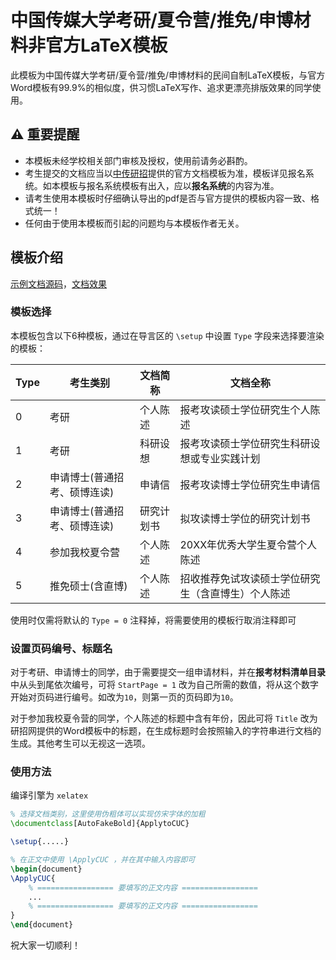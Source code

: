 # 中国传媒大学考研/夏令营/推免/申博材料非官方LaTeX模板

此模板为中国传媒大学考研/夏令营/推免/申博材料的民间自制LaTeX模板，与官方Word模板有99.9%的相似度，供习惯LaTeX写作、追求更漂亮排版效果的同学使用。

## ⚠️ 重要提醒

* 本模板未经学校相关部门审核及授权，使用前请务必斟酌。
* 考生提交的文档应当以[中传研招](https://yz.cuc.edu.cn/)提供的官方文档模板为准，模板详见报名系统。如本模板与报名系统模板有出入，应以**报名系统**的内容为准。
* 请考生使用本模板时仔细确认导出的pdf是否与官方提供的模板内容一致、格式统一！
* 任何由于使⽤本模板⽽引起的问题均与本模板作者⽆关。

## 模板介绍

[示例文档源码](example.tex)，[文档效果](example.pdf)

### 模板选择

本模板包含以下6种模板，通过在导言区的 `\setup` 中设置 `Type` 字段来选择要渲染的模板：

| Type | 考生类别                     | 文档简称   | 文档全称                                           |
| ---- | ---------------------------- | ---------- | -------------------------------------------------- |
| 0    | 考研                         | 个人陈述   | 报考攻读硕士学位研究生个人陈述                     |
| 1    | 考研                         | 科研设想   | 报考攻读硕士学位研究生科研设想或专业实践计划       |
| 2    | 申请博士(普通招考、硕博连读) | 申请信     | 报考攻读博士学位研究生申请信                       |
| 3    | 申请博士(普通招考、硕博连读) | 研究计划书 | 拟攻读博士学位的研究计划书                         |
| 4    | 参加我校夏令营               | 个人陈述   | 20XX年优秀大学生夏令营个人陈述                     |
| 5    | 推免硕士(含直博)             | 个人陈述   | 招收推荐免试攻读硕士学位研究生（含直博生）个人陈述 |

使用时仅需将默认的 `Type = 0` 注释掉，将需要使用的模板行取消注释即可

### 设置页码编号、标题名

对于考研、申请博士的同学，由于需要提交一组申请材料，并在**报考材料清单目录**中从头到尾依次编号，可将 `StartPage = 1` 改为自己所需的数值，将从这个数字开始对页码进行编号。如改为`10`，则第一页的页码即为`10`。

对于参加我校夏令营的同学，个人陈述的标题中含有年份，因此可将 `Title` 改为研招网提供的Word模板中的标题，在生成标题时会按照输入的字符串进行文档的生成。其他考生可以无视这一选项。

### 使用方法

编译引擎为 `xelatex` 


```tex
% 选择文档类别，这里使用伪粗体可以实现仿宋字体的加粗
\documentclass[AutoFakeBold]{ApplytoCUC}

\setup{.....}

% 在正文中使用 \ApplyCUC ，并在其中输入内容即可
\begin{document}
\ApplyCUC{
    % ================= 要填写的正文内容 =================
    ...
    % ================= 要填写的正文内容 =================
}
\end{document}
```

祝大家一切顺利！
